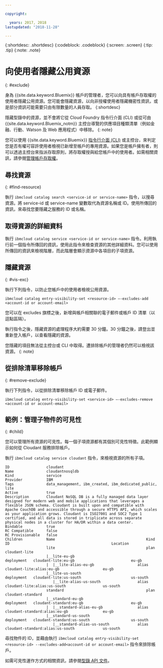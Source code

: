 ```yaml
---

copyright:

  years: 2017, 2018
lastupdated: "2018-11-28"

---
```


{:shortdesc: .shortdesc}
{:codeblock: .codeblock}
{:screen: .screen}
{:tip: .tip}
{:note: .note}


# 向使用者隱藏公用資源
{: #exclude}

身為 {{site.data.keyword.Bluemix}} 帳戶的管理者，您可以向具有帳戶存取權的使用者隱藏公用資源。您可能會隱藏資源，以向非授權使用者隱藏機密性資訊，或是部分資訊可能需要只由有限數量的人員存取。
{:shortdesc}

隱藏型錄中的資源，並不會將它從 Cloud Foundry 指令行介面 (CLI) 或從可由 {{site.data.keyword.Bluemix_notm}} 主控台導覽的供應項目種類清單（例如金融、行動、Watson 及 Web 應用程式）中移除。
{: note}

您可以使用 {{site.data.keyword.Bluemix}} [指令行介面 (CLI)](/docs/cli/reference/ibmcloud/bx_cli.html#bluemix_catalog_entry_visibility_set) 或主控台，來判定您是否有權可容許使用者檢視已新增至帳戶的專用資源。如果您是帳戶擁有者，則可以透過主控台來指派存取原則，將存取權授與給您帳戶中的使用者。如需相關資訊，請參閱[管理帳戶存取權](access.html)。

## 尋找資源
{: #find-resource}

執行 `ibmcloud catalog search <service-id or service-name>` 指令，以搜尋資源。將 service-id 或 service-name 變數取代為資源名稱或 ID。使用所傳回的資訊，來尋找您要隱藏之服務的 ID 或名稱。

## 取得資源的詳細資料

執行 `ibmcloud catalog service <service-id or service-name>` 指令。利用執行前一個指令所傳回的資訊，使用此指令來檢查資源的其他詳細資料。您可以使用所傳回的資訊來檢視階層，而此階層會顯示資源中各項目的子項資源。

## 隱藏資源
{: #vis-exc}

執行下列指令，以防止您帳戶中的使用者檢視公用資源。

`ibmcloud catalog entry-visibility-set <resource-id> —-excludes-add <account-id or account-email>`

您可以在 excludes 旗標之後，新增與帳戶相關聯的電子郵件或帳戶 ID 清單（以逗點區隔）。

執行指令之後，隱藏資源的處理程序大約需要 30 分鐘。30 分鐘之後，請登出並重新登入帳戶，以查看隱藏的資源。

您隱藏的項目無法從主控台或 CLI 中取得。遭排除帳戶的管理者仍然可以檢視該資源。
{: note}

## 從排除清單移除帳戶
{: #remove-exclude}

執行下列指令，以從排除清單移除帳戶 ID 或電子郵件。

`ibmcloud catalog entry-visibility-set <service-id> —-excludes-remove <account-id or account-email>`


## 範例：管理子物件的可見性
{: #child}

您可以管理所有資源的可見性。每一個子項資源都有其個別可見性特徵。此範例顯示如何從 Cloudant 服務排除帳戶。

執行 `ibmcloud catalog service cloudant` 指令，來檢視資源的所有子項。

```
ID                 cloudant
Name               cloudantnosqldb
Kind               service
Provider           IBM
Tags               data_management, ibm_created, ibm_dedicated_public, lite
Active             true
Description        Cloudant NoSQL DB is a fully managed data layer designed for modern web and mobile applications that leverages a flexible JSON schema. Cloudant is built upon and compatible with Apache CouchDB and accessible through a secure HTTPS API, which scales as your application grows. Cloudant is ISO27001 and SOC2 Type 1 certified, and all data is stored in triplicate across separate physical nodes in a cluster for HA/DR within a data center.
Bindable           true
RC Compatible      false
RC Provisionable   false
Children           Name                                          Kind         ID                                               Location
                   lite                                          plan         cloudant-lite
                   |__lite-eu-gb                             deployment   cloudant-lite:eu-gb                          eu-gb
                   |  |__lite-alias-eu-gb                    alias        cloudant-lite:alias:eu-gb                    eu-gb
                   |__lite-us-south                          deployment   cloudant-lite:us-south                       us-south
                      |__lite-alias-us-south                 alias        cloudant-lite:alias:us-south                 us-south
                   standard                                      plan         cloudant-standard
                   |__standard-eu-gb                         deployment   cloudant-standard:eu-gb                      eu-gb
                   |  |__standard-alias-eu-gb                alias        cloudant-standard:alias:eu-gb                eu-gb
                   |__standard-us-south                      deployment   cloudant-standard:us-south                   us-south
                      |__standard-alias-us-south             alias        cloudant-standard:alias:us-south             us-south
```

尋找物件的 ID，並藉由執行 `ibmcloud catalog entry-visibility-set <resource-id> --excludes-add<account-id or account-email>` 指令來排除帳戶。

如需可見性運作方式的相關資訊，請參閱[型錄 API 文件](https://{DomainName}/apidocs/globalcatalog)。
